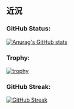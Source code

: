 ## 近況

### GitHub Status:
[![Anurag's GitHub stats](https://github-readme-stats.vercel.app/api?username=A-238)](https://github.com/A-238/github-readme-stats)

### Trophy:
[![trophy](https://github-profile-trophy.vercel.app/?username=A-238)](https://github.com/A-238/github-profile-trophy)

### GitHub Streak:
[![GitHub Streak](http://github-readme-streak-stats.herokuapp.com?user=A-238&theme=windows-dark&hide_border=true&locale=ja&date_format=M%20j%5B%2C%20Y%5D)](https://git.io/streak-stats)
